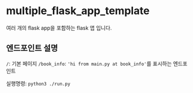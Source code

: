 # multiple_flask_app_template

여러 개의 flask app을 포함하는 flask 앱 입니다.

## 엔드포인트 설명
`/`: 기본 페이지
`/book_info`: `'hi from main.py at book_info'`를 표시하는 엔드포인트

실행명령: `python3 ./run.py`
